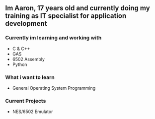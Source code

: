 ## Im Aaron, 17 years old and currently doing my training as IT specialist for application development

### Currently im learning and working with
- C & C++
- GAS
- 6502 Assembly
- Python

### What i want to learn
- General Operating System Programming

### Current Projects
- NES/6502 Emulator
